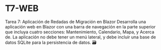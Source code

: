 # T7-WEB
Tarea 7: Aplicación de Redadas de Migración en Blazor Desarrolla una aplicación web en Blazor con una barra de navegación en la parte superior que incluya cuatro secciones: Mantenimiento, Calendario, Mapa, y Acerca de. La aplicación no debe tener un menú lateral, y debe incluir una base de datos SQLite para la persistencia de datos. 🗃️
